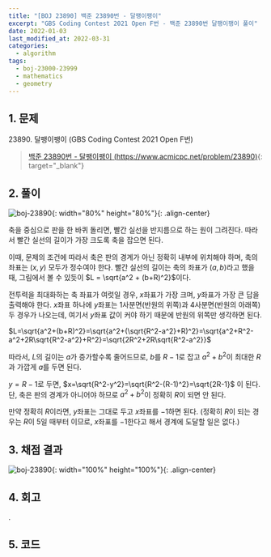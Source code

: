 ```yaml
---
title: "[BOJ 23890] 백준 23890번 - 달팽이팽이"
excerpt: "GBS Coding Contest 2021 Open F번 - 백준 23890번 달팽이팽이 풀이"
date: 2022-01-03
last_modified_at: 2022-03-31
categories:
  - algorithm
tags:
  - boj-23000-23999
  - mathematics
  - geometry
---
```


## 1. 문제
$23890$. 달팽이팽이 (GBS Coding Contest 2021 Open F번)

> [백준 23890번 - 달팽이팽이 (https://www.acmicpc.net/problem/23890)](https://www.acmicpc.net/problem/23890){: target="_blank"}

## 2. 풀이

![boj-23890](https://user-images.githubusercontent.com/30232837/160981491-70b2bc97-544a-4f92-b27e-af3f9dc8c2d4.png "boj-23890"){: width="80%" height="80%"}{: .align-center}

축을 중심으로 판을 한 바퀴 돌리면, 빨간 실선을 반지름으로 하는 원이 그려진다. 따라서 빨간 실선의 길이가 가장 크도록 축을 잡으면 된다. 

이때, 문제의 조건에 따라서 축은 판의 경계가 아닌 정확히 내부에 위치해야 하며, 축의 좌표는 $(x, y)$ 모두가 정수여야 한다. 빨간 실선의 길이는 축의 좌표가 $(a, b)$라고 했을 때, 그림에서 볼 수 있듯이 $L = \sqrt{a^2 + (b+R)^2}$이다.

전투력을 최대화하는 축 좌표가 여럿일 경우, $x$좌표가 가장 크며, $y$좌표가 가장 큰 답을 출력해야 한다. $x$좌표 하나에 $y$좌표는 1사분면(반원의 위쪽)과 4사분면(반원의 아래쪽) 두 경우가 나오는데, 여기서 $y$좌표 값이 커야 하기 때문에 반원의 위쪽만 생각하면 된다.

$L=\sqrt{a^2+(b+R)^2}=\sqrt{a^2+(\sqrt{R^2-a^2}+R)^2}=\sqrt{a^2+R^2-a^2+2R\sqrt{R^2-a^2}+R^2}=\sqrt{2R^2+2R\sqrt{R^2-a^2}}$ 

따라서, $L$의 길이는 $a$가 증가할수록 줄어드므로, $b$를 $R-1$로 잡고 $a^2+b^2$이 최대한 $R$과 가깝게 $a$를 두면 된다. 

$y=R-1$로 두면, $x=\sqrt{R^2-y^2}=\sqrt{R^2-(R-1)^2}=\sqrt{2R-1}$ 이 된다. 단, 축은 판의 경계가 아니어야 하므로 $a^2+b^2$이 정확히 $R$이 되면 안 된다. 

만약 정확히 $R$이라면, $y$좌표는 그대로 두고 $x$좌표를 $-1$하면 된다. (정확히 $R$이 되는 경우는 $R$이 $5$일 때부터 이므로, $x$좌표를 $-1$한다고 해서 경계에 도달할 일은 없다.)


## 3. 채점 결과

![boj-23890](https://user-images.githubusercontent.com/30232837/160981700-ebdff90a-9efc-48e9-985e-169ddbf6d9cf.png "boj-23890"){: width="100%" height="100%"}{: .align-center}

## 4. 회고

.

## 5. 코드

<script src="https://gist.github.com/BurningFalls/1845d20498d40c8d383974b28b81b335.js"></script>